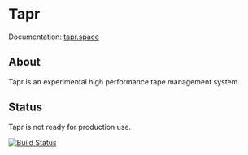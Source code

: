 # Tapr

Documentation: [tapr.space](https://tapr.space)

## About

Tapr is an experimental high performance tape management system.

## Status

Tapr is not ready for production use.

[![Build Status](https://travis-ci.org/taprspc/tapr.svg?branch=master)](https://travis-ci.org/taprspc/tapr)
